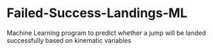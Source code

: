 # Failed-Success-Landings-ML
 Machine Learning program to predict whether a jump will be landed successfully based on kinematic variables
